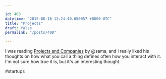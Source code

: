 ```yaml
---

id: 408
datetime: "2015-08-18 12:24:40.650057 +0000 UTC"
title: "Projects"
draft: false
permalink: "/posts/408"

---
```


I was reading [Projects and Companies](http://blog.samaltman.com/projects-and-companies) by @sama, and I really liked his thoughts on how what you call a thing defines often how you interact with it. I'm not sure how true it is, but it's an interesting thought.

#startups

